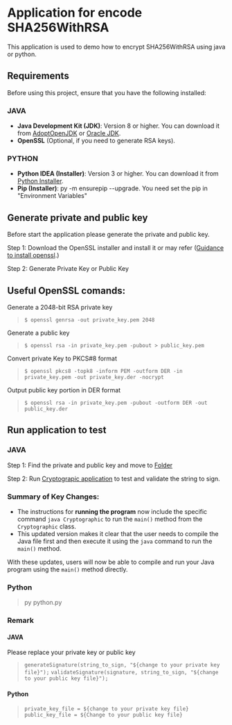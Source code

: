 # Application for encode SHA256WithRSA
This application is used to demo how to encrypt SHA256WithRSA using java or python.


## Requirements
Before using this project, ensure that you have the following installed:
### JAVA
- **Java Development Kit (JDK)**: Version 8 or higher. You can download it from [AdoptOpenJDK](https://adoptopenjdk.net/) or [Oracle JDK](https://www.oracle.com/java/technologies/javase-jdk11-downloads.html).
- **OpenSSL** (Optional, if you need to generate RSA keys).

### PYTHON
- **Python IDEA (Installer)**: Version 3 or higher. You can download it from [Python Installer](https://www.python.org/downloads/windows/).
- **Pip (Installer)**: py -m ensurepip --upgrade. You need set the pip in "Environment Variables"


## Generate private and public key
Before start the application please generate the private and public key.

Step 1: Download the OpenSSL installer and install it or may refer ([Guidance to install openssl](https://medium.com/thesecmaster/step-by-step-procedure-to-install-openssl-on-the-windows-platform-37e7ccee682d).)

Step 2: Generate Private Key or Public Key
## Useful OpenSSL comands:

Generate a 2048-bit RSA private key

> `$ openssl genrsa -out private_key.pem 2048`

Generate a public key

> `$ openssl rsa -in private_key.pem -pubout > public_key.pem`

Convert private Key to PKCS#8 format

> `$ openssl pkcs8 -topk8 -inform PEM -outform DER -in private_key.pem -out private_key.der -nocrypt`

Output public key portion in DER format

> `$ openssl rsa -in private_key.pem -pubout -outform DER -out public_key.der`

## Run application to test


### JAVA
Step 1: Find the private and public key and move to [Folder](./src/resources)

Step 2: Run [Cryptograpic application](./src/Cryptographic.java) to test and validate the string to sign.

### Summary of Key Changes:

- The instructions for **running the program** now include the specific command `java Cryptographic` to run the `main()` method from the `Cryptographic` class.
- This updated version makes it clear that the user needs to compile the Java file first and then execute it using the `java` command to run the `main()` method.

With these updates, users will now be able to compile and run your Java program using the `main()` method directly.

### Python
> py python.py

### Remark
#### JAVA
Please replace your private key or public key
> `generateSignature(string_to_sign, "${change to your private key file}");`
> `validateSignature(signature, string_to_sign, "${change to your public key file}");`

#### Python
> `private_key_file = ${change to your private key file}`
> `public_key_file = ${Change to your public key file}`










